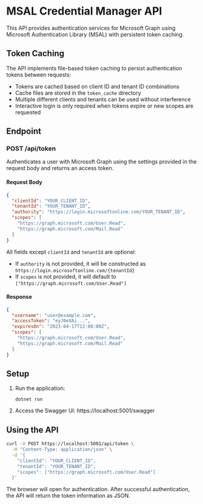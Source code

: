 # MSAL Credential Manager API

This API provides authentication services for Microsoft Graph using Microsoft Authentication Library (MSAL) with persistent token caching.

## Token Caching

The API implements file-based token caching to persist authentication tokens between requests:

- Tokens are cached based on client ID and tenant ID combinations
- Cache files are stored in the `token_cache` directory
- Multiple different clients and tenants can be used without interference
- Interactive login is only required when tokens expire or new scopes are requested

## Endpoint

### POST /api/token
Authenticates a user with Microsoft Graph using the settings provided in the request body and returns an access token.

#### Request Body
```json
{
  "clientId": "YOUR_CLIENT_ID",
  "tenantId": "YOUR_TENANT_ID",
  "authority": "https://login.microsoftonline.com/YOUR_TENANT_ID",
  "scopes": [
    "https://graph.microsoft.com/User.Read",
    "https://graph.microsoft.com/Mail.Read"
  ]
}
```

All fields except `clientId` and `tenantId` are optional:
- If `authority` is not provided, it will be constructed as `https://login.microsoftonline.com/{tenantId}`
- If `scopes` is not provided, it will default to `["https://graph.microsoft.com/User.Read"]`

#### Response
```json
{
  "username": "user@example.com",
  "accessToken": "eyJ0eXAi...",
  "expiresOn": "2023-04-17T12:00:00Z",
  "scopes": [
    "https://graph.microsoft.com/User.Read",
    "https://graph.microsoft.com/Mail.Read"
  ]
}
```

## Setup

1. Run the application:
   ```
   dotnet run
   ```

2. Access the Swagger UI:
   https://localhost:5001/swagger

## Using the API

```bash
curl -X POST https://localhost:5001/api/token \
  -H "Content-Type: application/json" \
  -d '{
    "clientId": "YOUR_CLIENT_ID",
    "tenantId": "YOUR_TENANT_ID",
    "scopes": ["https://graph.microsoft.com/User.Read"]
  }'
```

The browser will open for authentication. After successful authentication, the API will return the token information as JSON.